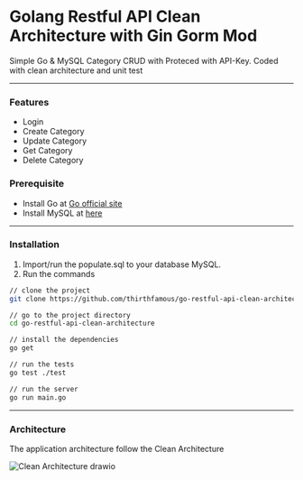 # Golang Restful API Clean Architecture with Gin Gorm Mod

Simple Go & MySQL Category CRUD with Proteced with API-Key. Coded with clean architecture and unit test

---

### Features
* Login
* Create Category
* Update Category
* Get Category
* Delete Category

### Prerequisite
* Install Go at [Go official site](https://go.dev/dl/)
* Install MySQL at [here](https://dev.mysql.com/downloads/installer/)

---

### Installation
1. Import/run the populate.sql to your database MySQL.
2. Run the commands 
```sh
// clone the project
git clone https://github.com/thirthfamous/go-restful-api-clean-architecture/

// go to the project directory
cd go-restful-api-clean-architecture

// install the dependencies
go get

// run the tests
go test ./test

// run the server
go run main.go
```

---

### Architecture
The application architecture follow the Clean Architecture

![Clean Architecture drawio](https://user-images.githubusercontent.com/30696403/167250776-f2cda279-12d7-4132-8565-88f45f124d94.png)